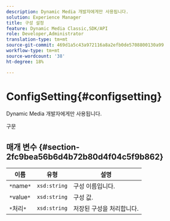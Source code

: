```yaml
---
description: Dynamic Media 개발자에게만 사용됩니다.
solution: Experience Manager
title: 구성 설정
feature: Dynamic Media Classic,SDK/API
role: Developer,Administrator
translation-type: tm+mt
source-git-commit: 469d1a5c43a972116a8a2efb0de5708800130a99
workflow-type: tm+mt
source-wordcount: '38'
ht-degree: 18%

---
```



# ConfigSetting{#configsetting}

Dynamic Media 개발자에게만 사용됩니다.

구문

## 매개 변수 {#section-2fc9bea56b6d4b72b80d4f04c5f9b862}

| 이름 | 유형 | 설명 |
|---|---|---|
| `*`name`*` | `xsd:string` | 구성 이름입니다. |
| `*`value`*` | `xsd:string` | 구성 값. |
| `*`처리`*` | `xsd:string` | 저장된 구성을 처리합니다. |

